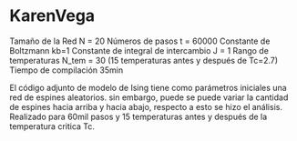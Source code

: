 # KarenVega
Tamaño de la Red 
     N = 20
     Números de pasos
     t = 60000 
Constante de Boltzmann
kb=1
Constante de integral de intercambio
J = 1 
Rango de temperaturas
N_tem = 30
(15 temperaturas antes y después de Tc=2.7)
Tiempo de compilación 35min

El código adjunto de modelo de Ising tiene como parámetros iniciales una red de espines aleatorios. sin embargo, puede se puede variar la cantidad de espines hacia arriba y hacia abajo, respecto a esto se hizo el análisis.  Realizado para 60mil pasos y 15 temperaturas antes y después de la temperatura critica Tc.
